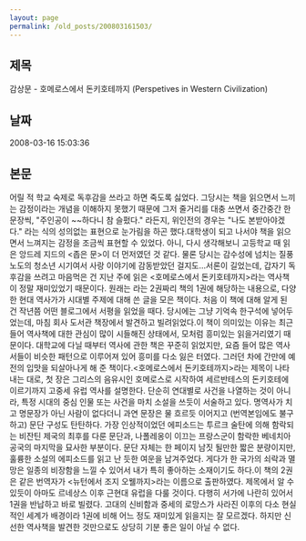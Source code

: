```yaml
---
layout: page
permalink: /old_posts/200803161503/
---
```


## 제목
감상문 - 호메로스에서 돈키호테까지 (Perspetives in Western Civilization)

## 날짜
2008-03-16 15:03:36

## 본문
어릴 적 학교 숙제로 독후감을 쓰라고 하면 죽도록 싫었다. 그당시는 책을 읽으면서 느끼는 감정이라는 개념을 이해하지 못했기 때문에 그저 줄거리를 대충 쓰면서 중간중간 한 문장씩, "주인공이 ~~하다니 참 슬펐다." 라든지, 위인전의 경우는 "나도 본받아야겠다." 라는 식의 성의없는 표현으로 눈가림을 하곤 했다.대학생이 되고 나서야 책을 읽으면서 느껴지는 감정을 조금씩 표현할 수 있었다. 아니, 다시 생각해보니 고등학교 때 읽은 앙드레 지드의 <좁은 문>이 더 먼저였던 것 같다. 물론 당시는 감수성에 넘치는 질풍노도의 청소년 시기여서 사랑 이야기에 감동받았던 걸지도...서론이 길었는데, 갑자기 독후감을 쓰려고 마음먹은 건 지난 주에 읽은 <호메로스에서 돈키호테까지>라는 역사책이 정말 재미있었기 때문이다. 원래는 <Perspectives in Western Civilization>라는 2권짜리 책의 1권에 해당하는 내용으로, 다양한 현대 역사가가 시대별 주제에 대해 쓴 글을 모은 책이다. 처음 이 책에 대해 알게 된 건 작년쯤 어떤 블로그에서 서평을 읽었을 때다. 당시에는 그냥 기억속 한구석에 넣어두었는데, 마침 회사 도서관 책장에서 발견하고 빌려읽었다.이 책이 의미있는 이유는 최근들어 역사책에 대한 관심이 많이 시들해진 상태에서, 모처럼 흥미있는 읽을거리였기 때문이다. 대학교에 다닐 때부터 역사에 관한 책은 꾸준히 읽었지만, 요즘 들어 많은 역사서들이 비슷한 패턴으로 이루어져 있어 흥미를 다소 잃은 터였다. 그러던 차에 간만에 예전의 입맛을 되살아나게 해 준 책이다.<호메로스에서 돈키호테까지>라는 제목이 나타내는 대로, 첫 장은 그리스의 음유시인 호메로스로 시작하여 세르반테스의 돈키호테에 이르기까지 고중세 유럽 역사를 설명한다. 단순히 연대별로 사건을 나열하는 것이 아니라, 특정 시대의 중심 인물 또는 사건을 마치 소설을 쓰듯이 서술하고 있다. 명역사가 치고 명문장가 아닌 사람이 없다더니 과연 문장은 물 흐르듯 이어지고 (번역본임에도 불구하고) 문단 구성도 탄탄하다. 가장 인상적이었던 에피소드는 투르크 술탄에 의해 함락되는 비잔틴 제국의 최후를 다룬 문단과, 나폴레옹이 이끄는 프랑스군이 함락한 베네치아 공국의 마지막을 묘사한 부분이다. 문단 자체는 한 페이지 남짓 될만한 짧은 분량이지만, 훌륭한 소설의 에피소드를 읽고 난 듯한 여운을 남겨주었다. 게다가 한 국가의 쇠락과 멸망은 일종의 비장함을 느낄 수 있어서 내가 특히 좋아하는 소재이기도 하다.이 책의 2권은 같은 번역자가 <뉴턴에서 조지 오웰까지>라는 이름으로 출판하였다. 제목에서 알 수 있듯이 아마도 르네상스 이후 근현대 유럽을 다룰 것이다. 다행히 서가에 나란히 있어서 1권을 반납하고 바로 빌렸다. 고대의 신비함과 중세의 로망스가 사라진 이후의 다소 현실적인 세계가 배경이라 1권에 비해 어느 정도 재미있게 읽을지는 잘 모르겠다. 하지만 신선한 역사책을 발견한 것만으로도 상당히 기분 좋은 일이 아닐 수 없다.
